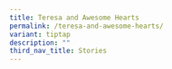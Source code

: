 ```yaml
---
title: Teresa and Awesome Hearts
permalink: /teresa-and-awesome-hearts/
variant: tiptap
description: ""
third_nav_title: Stories
---
```

